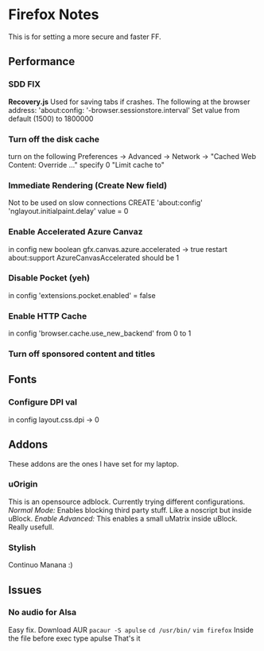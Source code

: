 # Firefox Notes
This is for setting a more secure and faster FF.

## Performance

### SDD FIX
__Recovery.js__ Used for saving tabs if crashes.
The following at the browser address: 'about:config:
'-browser.sessionstore.interval'
Set value from default (1500) to 1800000

### Turn off the disk cache
turn on the following
Preferences -> Advanced -> Network -> "Cached Web Content: Override ..."
specify 0
"Limit cache to"

### Immediate Rendering  (Create New field)
Not to be used on slow connections
CREATE
'about:config'
'nglayout.initialpaint.delay'  value = 0

### Enable Accelerated Azure Canvaz
in config
new boolean
gfx.canvas.azure.accelerated -> true
restart
about:support 
AzureCanvasAccelerated should be 1

### Disable Pocket (yeh)
in config
'extensions.pocket.enabled' = false

### Enable HTTP Cache
in config
'browser.cache.use_new_backend' from 0 to 1

### Turn off sponsored content and titles

## Fonts

### Configure DPI val
in config
layout.css.dpi -> 0

## Addons

These addons are the ones I have set for my laptop.

### uOrigin
This is an opensource adblock. 
Currently trying different configurations.
_Normal Mode:_ Enables blocking third party stuff. Like a noscript but inside uBlock.
_Enable Advanced:_ This enables a small uMatrix inside uBlock. Really usefull.

### Stylish
Continuo Manana :)

## Issues

### No audio for Alsa
Easy fix. Download AUR `pacaur -S apulse`
`cd /usr/bin/`
`vim firefox`
Inside the file 
before exec type apulse
That's it
